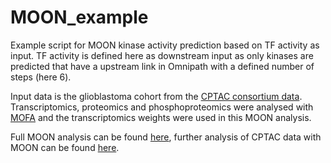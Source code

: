 # MOON_example

Example script for MOON kinase activity prediction based on TF activity as input. TF activity is defined here as downstream input as only kinases are predicted that have a upstream link in Omnipath with a defined number of steps (here 6).

Input data is the glioblastoma cohort from the [CPTAC consortium data](https://github.com/PayneLab/cptac). Transcriptomics, proteomics and phosphoproteomics were analysed with [MOFA](https://biofam.github.io/MOFA2/) and the transcriptomics weights were used in this MOON analysis.

Full MOON analysis can be found [here](https://github.com/saezlab/NCI60_cosmos), further analysis of CPTAC data with MOON can be found [here](https://github.com/AnneClaireK/MOON_cptac/tree/master).
